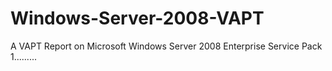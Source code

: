 # Windows-Server-2008-VAPT
A VAPT Report on Microsoft Windows Server 2008 Enterprise Service Pack 1.........
